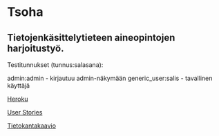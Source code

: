 # Tsoha 
## Tietojenkäsittelytieteen aineopintojen harjoitustyö.



Testitunnukset (tunnus:salasana):

admin:admin - kirjautuu admin-näkymään
generic_user:salis - tavallinen käyttäjä



[Heroku](https://tsoha-forum.herokuapp.com/) 


[User Stories](documentation/user_stories.md)


[Tietokantakaavio](documentation/tietokantakaavio.pdf)
